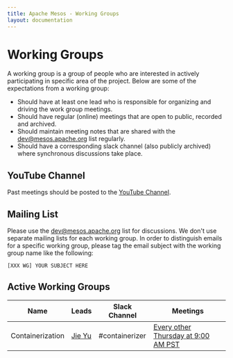 ```yaml
---
title: Apache Mesos - Working Groups
layout: documentation
---
```


# Working Groups

A working group is a group of people who are interested in actively participating in specific area of the project.
Below are some of the expectations from a working group:

* Should have at least one lead who is responsible for organizing and driving the work group meetings.
* Should have regular (online) meetings that are open to public, recorded and archived.
* Should maintain meeting notes that are shared with the <dev@mesos.apache.org> list regularly.
* Should have a corresponding slack channel (also publicly archived) where synchronous discussions take place.

## YouTube Channel

Past meetings should be posted to the [YouTube Channel](https://www.youtube.com/channel/UC0wxLxgX8ilUn0m31lCpzAw).

## Mailing List

Please use the <dev@mesos.apache.org> list for discussions.
We don't use separate mailing lists for each working group.
In order to distinguish emails for a specific working group, please tag the email subject with the working group name like the following:

    [XXX WG] YOUR SUBJECT HERE


## Active Working Groups

| Name | Leads | Slack Channel | Meetings |
|------|-------|---------------|----------|
| Containerization | [Jie Yu](yujie.jay@gmail.com) | #containerizer | [Every other Thursday at 9:00 AM PST](https://docs.google.com/document/d/1z55a7tLZFoRWVuUxz1FZwgxkHeugtc2nHR89skFXSpU/edit?usp=sharing) |
